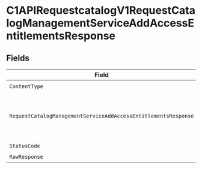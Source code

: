 # C1APIRequestcatalogV1RequestCatalogManagementServiceAddAccessEntitlementsResponse


## Fields

| Field                                                                                                                                                       | Type                                                                                                                                                        | Required                                                                                                                                                    | Description                                                                                                                                                 |
| ----------------------------------------------------------------------------------------------------------------------------------------------------------- | ----------------------------------------------------------------------------------------------------------------------------------------------------------- | ----------------------------------------------------------------------------------------------------------------------------------------------------------- | ----------------------------------------------------------------------------------------------------------------------------------------------------------- |
| `ContentType`                                                                                                                                               | *string*                                                                                                                                                    | :heavy_check_mark:                                                                                                                                          | N/A                                                                                                                                                         |
| `RequestCatalogManagementServiceAddAccessEntitlementsResponse`                                                                                              | [*shared.RequestCatalogManagementServiceAddAccessEntitlementsResponse](../../models/shared/requestcatalogmanagementserviceaddaccessentitlementsresponse.md) | :heavy_minus_sign:                                                                                                                                          | Empty response with a status code indicating success.                                                                                                       |
| `StatusCode`                                                                                                                                                | *int*                                                                                                                                                       | :heavy_check_mark:                                                                                                                                          | N/A                                                                                                                                                         |
| `RawResponse`                                                                                                                                               | [*http.Response](https://pkg.go.dev/net/http#Response)                                                                                                      | :heavy_minus_sign:                                                                                                                                          | N/A                                                                                                                                                         |